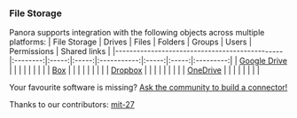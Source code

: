 ### File Storage

Panora supports integration with the following objects across multiple platforms:
| File Storage                                           | Drives | Files | Folders | Groups | Users | Permissions | Shared links |
|-----------------------------------------------|:--------:|:-----:|:-----:|:-----------:|:-----:|:-----:|:---------:|
| [Google Drive]()            |        |     |     |           |     |     |           |
| [Box]()        |        |     |     |          |     |     |           |
| [Dropbox]()          |       |     |     |           |     |     |           |
| [OneDrive]() |       |    |     |        |     |     |           |

Your favourite software is missing? [Ask the community to build a connector!](https://github.com/panoratech/Panora/issues/new)

Thanks to our contributors: [mit-27](https://github.com/mit-27)
